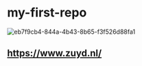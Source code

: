 # my-first-repo
![eb7f9cb4-844a-4b43-8b65-f3f526d88fa1](https://github.com/jakuhbus/my-first-repo/assets/144222429/afbd32f1-7c6f-41d6-b271-2ed39d42b790)

## https://www.zuyd.nl/
